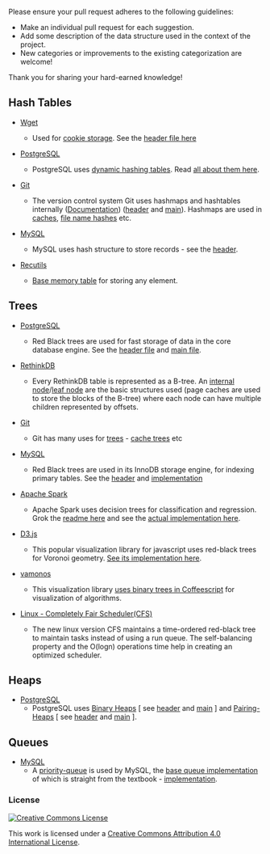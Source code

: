 
Please ensure your pull request adheres to the following guidelines:

- Make an individual pull request for each suggestion.
- Add some description of the data structure used in the context of the project.
- New categories or improvements to the existing categorization are welcome!

Thank you for sharing your hard-earned knowledge!


## Hash Tables

- [Wget](http://www.gnu.org/software/wget/)
	- Used for [cookie storage](http://bzr.savannah.gnu.org/lh/wget/trunk/annotate/head:/src/cookies.c#L61). See the [header file here](http://bzr.savannah.gnu.org/lh/wget/trunk/annotate/head:/src/hash.h)
	
- [PostgreSQL](http://www.postgresql.org/)
	- PostgreSQL uses [dynamic hashing tables](https://github.com/postgres/postgres/blob/master/src/backend/utils/hash/dynahash.c). Read [all about them here](https://github.com/postgres/postgres/blob/master/src/backend/access/hash/README).

- [Git](https://git-scm.com/)
	- The version control system Git uses hashmaps and hashtables internally ([Documentation](https://github.com/git/git/blob/master/Documentation/technical/api-hashmap.txt)) ([header](https://github.com/git/git/blob/master/hashmap.h) and [main](https://github.com/git/git/blob/master/hashmap.h)). Hashmaps are used in [caches](https://github.com/git/git/blob/master/cache.h#L116), [file name hashes](https://github.com/git/git/blob/master/name-hash.c) etc.

- [MySQL](http://www.mysql.com/)
	- MySQL uses hash structure to store records - see the [header](https://github.com/mysql/mysql-server/blob/a2757a60a7527407d08115e44e889a25f22c96c6/include/hash.h#L62).

- [Recutils](https://www.gnu.org/software/recutils/)
	- [Base memory table](https://github.com/sidthekidder/recutils/blob/master/src/rec.h#L49) for storing any element. 

## Trees

- [PostgreSQL](http://www.postgresql.org/)
	- Red Black trees are used for fast storage of data in the core database engine. See the [header file](https://github.com/postgres/postgres/blob/master/src/include/lib/rbtree.h) and [main file](https://github.com/postgres/postgres/blob/master/src/backend/lib/rbtree.c).

- [RethinkDB](http://rethinkdb.com/)
	- Every RethinkDB table is represented as a B-tree. An [internal node](https://github.com/rethinkdb/rethinkdb/blob/next/src/btree/node.hpp#L45)/[leaf node](https://github.com/rethinkdb/rethinkdb/blob/next/src/btree/leaf_node.hpp#L42) are the basic structures used (page caches are used to store the blocks of the B-tree) where each node can have multiple children represented by offsets.

- [Git](https://git-scm.com/)
	- Git has many uses for [trees](https://github.com/git/git/blob/master/tree.h) - [cache trees](https://github.com/git/git/blob/master/cache-tree.h) etc

- [MySQL](http://www.mysql.com/)
	- Red Black trees are used in its InnoDB storage engine, for indexing primary tables. See the [header](https://github.com/mysql/mysql-server/blob/09ddec8757b57893ccd2f2c2482b3eec5ca811e5/storage/innobase/include/ut0rbt.h#L58) and [implementation](https://github.com/mysql/mysql-server/blob/09ddec8757b57893ccd2f2c2482b3eec5ca811e5/storage/innobase/ut/ut0rbt.cc#L31)

- [Apache Spark](http://spark.apache.org/)
	- Apache Spark uses decision trees for classification and regression. Grok the [readme here](http://spark.apache.org/docs/latest/mllib-decision-tree.html) and see the [actual implementation here](https://github.com/apache/spark/blob/master/mllib/src/main/scala/org/apache/spark/ml/tree/Node.scala#L108).

- [D3.js](http://d3js.org/)
	- This popular visualization library for javascript uses red-black trees for Voronoi geometry. [See its implementation here](https://github.com/mbostock/d3/blob/master/src/geom/voronoi/red-black.js).

- [vamonos](https://github.com/rosulek/vamonos)
	- This visualization library [uses binary trees in Coffeescript](https://github.com/rosulek/vamonos/blob/master/src/data-structure/binarytree.coffee) for visualization of algorithms. 

- [Linux - Completely Fair Scheduler(CFS)](https://developer.ibm.com/tutorials/l-completely-fair-scheduler/)
	- The new linux version CFS maintains a time-ordered red-black tree to maintain tasks instead of using a run queue. The self-balancing property and the O(logn) operations time help in creating an optimized scheduler.

## Heaps

- [PostgreSQL](http://www.postgresql.org/)
	- PostgreSQL uses [Binary Heaps](https://en.wikipedia.org/wiki/Binary_heap) [ see [header](https://github.com/postgres/postgres/blob/master/src/include/lib/binaryheap.h) and [main](https://github.com/postgres/postgres/blob/master/src/backend/lib/binaryheap.c) ] and [Pairing-Heaps](https://en.wikipedia.org/wiki/Pairing_heap) [ see [header](https://github.com/postgres/postgres/blob/master/src/include/lib/pairingheap.h) and [main](https://github.com/postgres/postgres/blob/master/src/backend/lib/pairingheap.c) ]. 

## Queues

- [MySQL](http://www.mysql.com/)
	- A [priority-queue](https://github.com/mysql/mysql-server/blob/09ddec8757b57893ccd2f2c2482b3eec5ca811e5/include/priority_queue.h#L35) is used by MySQL, the [base queue implementation](https://github.com/mysql/mysql-server/blob/09ddec8757b57893ccd2f2c2482b3eec5ca811e5/include/queues.h#L19) of which is straight from the textbook - [implementation](https://github.com/mysql/mysql-server/blob/a2757a60a7527407d08115e44e889a25f22c96c6/mysys/queues.c#L16).
	


### License

[![Creative Commons License](http://i.creativecommons.org/l/by/4.0/88x31.png)](http://creativecommons.org/licenses/by/4.0/)

This work is licensed under a [Creative Commons Attribution 4.0 International License](http://creativecommons.org/licenses/by/4.0/).
